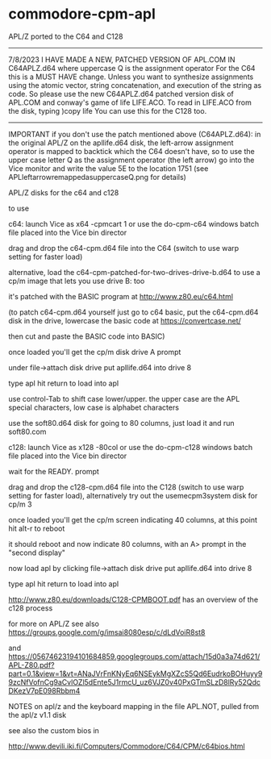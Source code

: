 # commodore-cpm-apl
APL/Z ported to the C64 and C128


************************************
7/8/2023 
I HAVE MADE A NEW, PATCHED VERSION OF APL.COM IN C64APLZ.d64 where uppercase Q is the assignment operator
For the C64 this is a MUST HAVE change. Unless you want to synthesize assignments using the atomic vector, string concatenation, and execution of the string as code.
So please use the new C64APLZ.d64 patched version disk of APL.COM and conway's game of life LIFE.ACO.  To read in LIFE.ACO from the disk, typing  )copy life 
You can use this for the C128 too.
************************************

IMPORTANT if you don't use the patch mentioned above (C64APLZ.d64): in the original APL/Z on the apllife.d64 disk, the left-arrow assignment operator is mapped to backtick which the C64 doesn't have, so to use the upper case letter Q as the assignment operator (the left arrow) go into the Vice monitor and write the value 5E to the location 1751 (see APLleftarrowremappedasuppercaseQ.png for details)


APL/Z disks for the c64 and c128

to use

c64: launch Vice as    x64 -cpmcart 1   or use the do-cpm-c64 windows batch file placed into the Vice bin director

drag and drop the c64-cpm.d64 file into the C64  (switch to use warp setting for faster load)

alternative, load the c64-cpm-patched-for-two-drives-drive-b.d64 to use a cp/m image that lets you use drive B: too

it's patched with the BASIC program at http://www.z80.eu/c64.html

(to patch c64-cpm.d64 yourself just go to c64 basic, put the c64-cpm.d64 disk in the drive, lowercase the basic code at https://convertcase.net/

then cut and paste the BASIC code into BASIC)

once loaded you'll get the cp/m disk drive A prompt

under file->attach disk drive  put apllife.d64 into drive 8

type  apl  hit return to load into apl

use control-Tab to shift case lower/upper. the upper case are the APL special characters, low case is alphabet characters

use the soft80.d64 disk for going to 80 columns, just load it and run soft80.com




c128: launch Vice as   x128  -80col   or use the do-cpm-c128 windows batch file placed into the Vice bin director

wait for the READY. prompt

drag and drop the c128-cpm.d64 file into the C128  (switch to use warp setting for faster load), alternatively try out the usemecpm3system disk for cp/m 3 

once loaded you'll get the cp/m screen indicating 40 columns, at this point hit alt-r to reboot

it should reboot and now indicate 80 columns, with an A> prompt in the "second display"

now load apl by clicking file->attach disk drive  put apllife.d64 into drive 8

type  apl  hit return to load into apl

http://www.z80.eu/downloads/C128-CPMBOOT.pdf has an overview of the c128 process



for more on APL/Z see also  https://groups.google.com/g/imsai8080esp/c/dLdVoiR8st8

and https://05674623194101684859.googlegroups.com/attach/15d0a3a74d621/APL-Z80.pdf?part=0.1&view=1&vt=ANaJVrFnKNyEq6NSEykMgXZcS5Qd6EudrkoBOHuyy99zcNfVofnCg9aCvlOZl5dEnte5J1rmcU_uz6VJZ0v40PxGTmSLzD8lRy52QdcDKezV7pE098Rbbm4


NOTES on apl/z and the keyboard mapping in the file APL.NOT, pulled from the apl/z v1.1 disk

see also the custom bios in 

http://www.devili.iki.fi/Computers/Commodore/C64/CPM/c64bios.html
